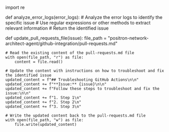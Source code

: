 import re

def analyze_error_logs(error_logs):
    # Analyze the error logs to identify the specific issue
    # Use regular expressions or other methods to extract relevant information
    # Return the identified issue

def update_pull_requests_file(issue):
    file_path = "positron-network-architect-agent/github-integration/pull-requests.md"
    
    # Read the existing content of the pull-requests.md file
    with open(file_path, "r") as file:
        content = file.read()
    
    # Update the content with instructions on how to troubleshoot and fix the identified issue
    updated_content = f"## Troubleshooting GitHub Actions\n\n"
    updated_content += f"**Issue:** {issue}\n\n"
    updated_content += f"Follow these steps to troubleshoot and fix the issue:\n\n"
    updated_content += f"1. Step 1\n"
    updated_content += f"2. Step 2\n"
    updated_content += f"3. Step 3\n"
    
    # Write the updated content back to the pull-requests.md file
    with open(file_path, "w") as file:
        file.write(updated_content)
